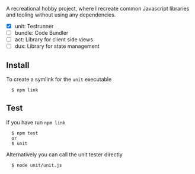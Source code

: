 A recreational hobby project, where I recreate common Javascript libraries and tooling
without using any dependencies.

- [x] unit: Testrunner
- [ ] bundle: Code Bundler
- [ ] act: Library for client side views
- [ ] dux: Library for state management

## Install

To create a symlink for the `unit` executable
```
  $ npm link
```

## Test

If you have run `npm link`
```
  $ npm test
  or
  $ unit
```

Alternatively you can call the unit tester directly
```
  $ node unit/unit.js
```



